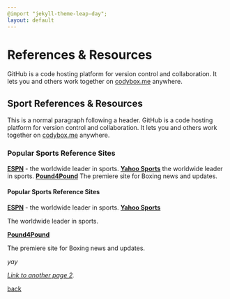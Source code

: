 ```yaml
---
@import "jekyll-theme-leap-day";
layout: default
---
```


# **References & Resources**
GitHub is a code hosting platform for version control and collaboration. It lets you and others work together on [codybox.me](https://codybox.me) anywhere.

## Sport References & Resources

This is a normal paragraph following a header. GitHub is a code hosting platform for version control and collaboration. It lets you and others work together on [codybox.me](https://codybox.me) anywhere.

### Popular Sports Reference Sites
**[ESPN](https://espn.com/)** - the worldwide leader in sports.
**[Yahoo Sports](https://yahoo.com/sports)**
the worldwide leader in sports.
**[Pound4Pound](http://pound4pound.com)**
The premiere site for Boxing news and updates.

#### Popular Sports Reference Sites
**[ESPN](https://espn.com/)** - the worldwide leader in sports.
**[Yahoo Sports](https://yahoo.com/sports)**

The worldwide leader in sports.

**[Pound4Pound](http://pound4pound.com)**

The premiere site for Boxing news and updates.

_yay_

_[Link to another page 2](./another-page-2.html)._

[back](./)
